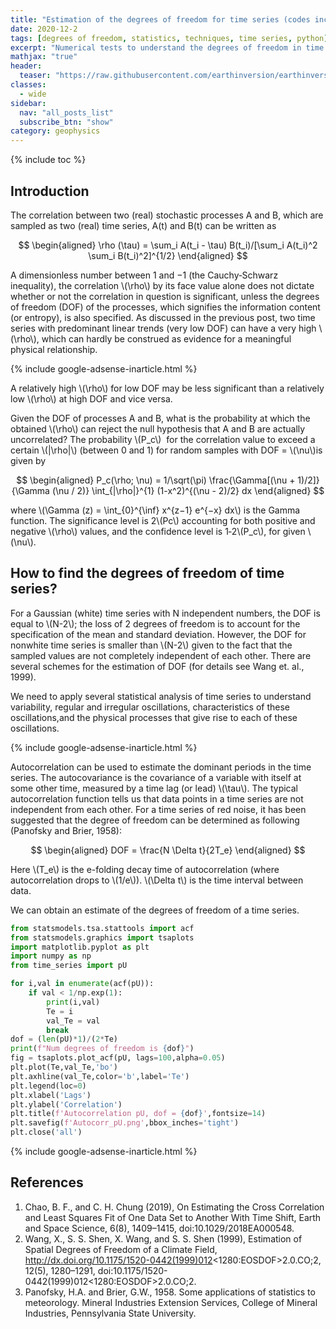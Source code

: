 ```yaml
---
title: "Estimation of the degrees of freedom for time series (codes included)"
date: 2020-12-2
tags: [degrees of freedom, statistics, techniques, time series, python]
excerpt: "Numerical tests to understand the degrees of freedom in time series"
mathjax: "true"
header:
  teaser: "https://raw.githubusercontent.com/earthinversion/earthinversion-images/main/images/estimating_dof/Autocorr_pU.png"
classes:
  - wide
sidebar:
  nav: "all_posts_list"
  subscribe_btn: "show"
category: geophysics
---
```


{% include toc %}

## Introduction

The correlation between two (real) stochastic processes A and B, which are sampled as two (real) time series, A(t) and B(t) can be written as

$$
\begin{aligned}
\rho (\tau) = \sum_i A(t_i - \tau) B(t_i)/[\sum_i A(t_i)^2 \sum_i B(t_i)^2]^{1/2}
\end{aligned}
$$

A dimensionless number between 1 and −1 (the Cauchy‐Schwarz inequality), the correlation \\(\rho\\) by its face value alone does not dictate whether or not the correlation in question is significant, unless the degrees of freedom (DOF) of the processes, which signifies the information content (or entropy), is also specified. As discussed in the previous post, two time series with predominant linear trends (very low DOF) can have a very high
\\(\rho\\), which can hardly be construed as evidence for a meaningful physical relationship.

{% include google-adsense-inarticle.html %}

A relatively high
\\(\rho\\) for low DOF may be less significant than a relatively low
\\(\rho\\) at high DOF and vice versa.

Given the DOF of processes A and B, what is the probability at which the obtained
\\(\rho\\) can reject the null hypothesis that A and B are actually uncorrelated? The probability
\\(P_c\\)
​
for the correlation value to exceed a certain \\(|\rho|\\) (between 0 and 1) for random samples with DOF =
\\(\nu\\)is given by

$$
\begin{aligned}
P_c(\rho; \nu) = 1/\sqrt(\pi) \frac{\Gamma[(\nu + 1)/2]}{\Gamma (\nu / 2)} \int_{|\rho|}^{1} (1-x^2)^{(\nu - 2)/2} dx
\end{aligned}
$$

where \\(\Gamma (z) = \int\_{0}^{\inf} x^{z−1} e^{−x} dx\\) is the Gamma function. The significance level is 2\\(Pc\\) accounting for both positive and negative \\(\rho\\) values, and the confidence level is 1‐2\\(P_c\\), for given \\(\nu\\).

## How to find the degrees of freedom of time series?

For a Gaussian (white) time series with N independent numbers, the DOF is equal to \\(N-2\\); the loss of 2 degrees of freedom is to account for the specification of the mean and standard deviation. However, the DOF for nonwhite time series is smaller than \\(N-2\\) given to the fact that the sampled values are not completely independent of each other. There are several schemes for the estimation of DOF (for details see Wang et. al., 1999).

We need to apply several statistical analysis of time series to understand variability, regular and irregular oscillations, characteristics of these oscillations,and the physical processes that give rise to each of these oscillations.

{% include google-adsense-inarticle.html %}

Autocorrelation can be used to estimate the dominant periods in the time series. The autocovariance is the covariance of a variable with itself at some other time, measured by a time lag (or lead) \\(\tau\\). The typical autocorrelation function tells us that data points in a time series are not independent from each other. For a time series of red noise, it has been suggested that the degree of freedom can be determined as following (Panofsky and Brier, 1958):

$$
\begin{aligned}
DOF = \frac{N \Delta t}{2T_e}
\end{aligned}
$$

Here \\(T_e\\) is the e-folding decay time of autocorrelation (where autocorrelation drops to \\(1/e\\)). \\(\Delta t\\) is the time interval between data.

We can obtain an estimate of the degrees of freedom of a time series.

```python
from statsmodels.tsa.stattools import acf
from statsmodels.graphics import tsaplots
import matplotlib.pyplot as plt
import numpy as np
from time_series import pU

for i,val in enumerate(acf(pU)):
    if val < 1/np.exp(1):
        print(i,val)
        Te = i
        val_Te = val
        break
dof = (len(pU)*1)/(2*Te)
print(f"Num degrees of freedom is {dof}")
fig = tsaplots.plot_acf(pU, lags=100,alpha=0.05)
plt.plot(Te,val_Te,'bo')
plt.axhline(val_Te,color='b',label='Te')
plt.legend(loc=0)
plt.xlabel('Lags')
plt.ylabel('Correlation')
plt.title(f'Autocorrelation pU, dof = {dof}',fontsize=14)
plt.savefig(f'Autocorr_pU.png',bbox_inches='tight')
plt.close('all')
```

{% include google-adsense-inarticle.html %}

## References

1. Chao, B. F., and C. H. Chung (2019), On Estimating the Cross Correlation and Least Squares Fit of One Data Set to Another With Time Shift, Earth and Space Science, 6(8), 1409–1415, doi:10.1029/2018EA000548.
2. Wang, X., S. S. Shen, X. Wang, and S. S. Shen (1999), Estimation of Spatial Degrees of Freedom of a Climate Field, http://dx.doi.org/10.1175/1520-0442(1999)012<1280:EOSDOF>2.0.CO;2, 12(5), 1280–1291, doi:10.1175/1520-0442(1999)012<1280:EOSDOF>2.0.CO;2.
3. Panofsky, H.A. and Brier, G.W., 1958. Some applications of statistics to meteorology. Mineral Industries Extension Services, College of Mineral Industries, Pennsylvania State University.


